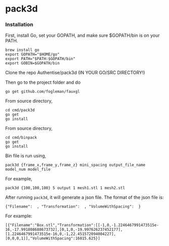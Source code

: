 # pack3d


### Installation

First, install Go, set your GOPATH, and make sure $GOPATH/bin is on your PATH.

```
brew install go
export GOPATH="$HOME/go"
export PATH="$PATH:$GOPATH/bin"
export GOBIN=$GOPATH/bin
```

Clone the repo Authentise/pack3d (IN YOUR GO/SRC DIRECTORY!)

Then go to the project folder and do


```
go get github.com/fogleman/fauxgl
```

From source directory,
```
cd cmd/pack3d
go get
go install
```


From source directory,
```
cd cmd/binpack
go get
go install
```

Bin file is run using,
```
pack3d {frame_x,frame_y,frame_z} mini_spacing output_file_name model_num model_file
```

For example,
```
pack3d {100,100,100} 5 output 1 mesh1.stl 1 mesh2.stl
```

After running `pack3d`, it will generate a json file. The format of the json file is:

``{"Filename":  , "Transformation":  , "VolumeWithSpacing":  }``

For example:

``[{"Filename":"Box.stl","Transformation":[[-1,0,-1.2246467991473515e-16,-17.991808688673732],[0,1,0,-19.997626237452177],[1.2246467991473515e-16,0,-1,22.451572094004227],[0,0,0,1]],"VolumeWithSpacing":16015.625}]``
